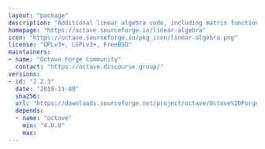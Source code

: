 ```yaml
---
layout: "package"
description: "Additional linear algebra code, including matrix functions."
homepage: "https://octave.sourceforge.io/linear-algebra"
icon: "https://octave.sourceforge.io/pkg_icon/linear-algebra.png"
license: "GPLv3+, LGPLv3+, FreeBSD"
maintainers:
- name: "Octave Forge Community"
  contact: "https://octave.discourse.group/"
versions:
- id: "2.2.3"
  date: "2019-11-08"
  sha256:
  url: "https://downloads.sourceforge.net/project/octave/Octave%20Forge%20Packages/Individual%20Package%20Releases/linear-algebra-2.2.3.tar.gz"
  depends:
  - name: "octave"
    min: "4.0.0"
    max:
---
```

